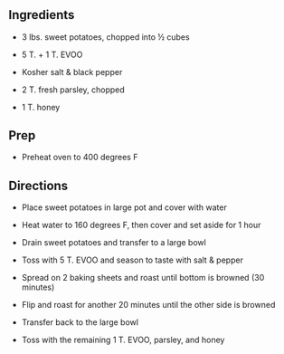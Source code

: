 # 

## Ingredients

- 3 lbs. sweet potatoes, chopped into ½ cubes

- 5 T. + 1 T. EVOO

- Kosher salt & black pepper

- 2 T. fresh parsley, chopped

- 1 T. honey

## Prep

- Preheat oven to 400 degrees F

## Directions

- Place sweet potatoes in large pot and cover with water

- Heat water to 160 degrees F, then cover and set aside for 1 hour

- Drain sweet potatoes and transfer to a large bowl

- Toss with 5 T. EVOO and season to taste with salt & pepper

- Spread on 2 baking sheets and roast until bottom is browned (30
    minutes)

- Flip and roast for another 20 minutes until the other side is
    browned

- Transfer back to the large bowl

- Toss with the remaining 1 T. EVOO, parsley, and honey
